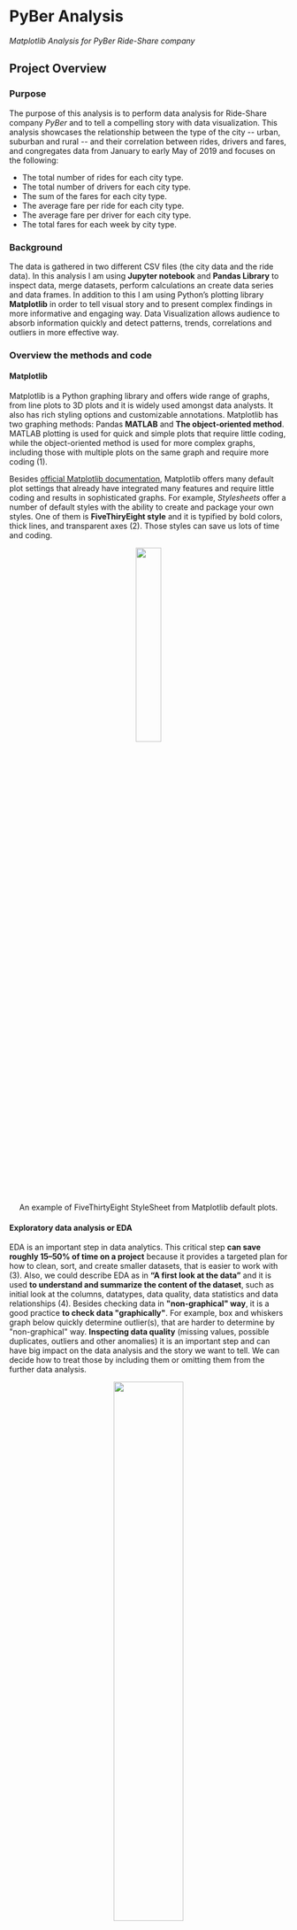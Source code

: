 # PyBer Analysis
*Matplotlib Analysis for PyBer Ride-Share company*

## Project Overview 
### Purpose

The purpose of this analysis is to perform data analysis for Ride-Share company *PyBer* and to tell a compelling story with data visualization. This analysis showcases the relationship between the type of the city -- urban, suburban and rural -- and their correlation between rides, drivers and fares, and congregates data from January to early May of 2019 and focuses on the following: 

-	The total number of rides for each city type. 
-	The total number of drivers for each city type.
-	The sum of the fares for each city type.
-	The average fare per ride for each city type.
-	The average fare per driver for each city type.
-	The total fares for each week by city type. 

### Background
The data is gathered in two different CSV files (the city data and the ride data). In this analysis I am using **Jupyter notebook** and **Pandas Library** to inspect data, merge datasets, perform calculations an create data series and data frames. In addition to this I am using Python’s plotting library **Matplotlib** in order to tell visual story and to present complex findings in more informative and engaging way. Data Visualization allows audience to absorb information quickly and detect patterns, trends, correlations and outliers in more effective way.

### Overview the methods and code
#### Matplotlib
Matplotlib is a Python graphing library and offers wide range of graphs, from line plots to 3D plots and it is widely used amongst data analysts. It also has rich styling options and customizable annotations. Matplotlib has two graphing methods: Pandas **MATLAB** and **The object-oriented method**. MATLAB plotting is used for quick and simple plots that require little coding, while the object-oriented method is used for more complex graphs, including those with multiple plots on the same graph and require more coding (1). 

Besides [official Matplotlib documentation]( https://matplotlib.org/3.2.2/users/index.html), Matplotlib offers many default plot settings that already have integrated many features and require little coding and results in sophisticated graphs. For example, *Stylesheets* offer a number of default styles with the ability to create and package your own styles. One of them is **FiveThiryEight style** and it is typified by bold colors, thick lines, and transparent axes (2). Those styles can save us lots of time and coding.

<p align="center">  
<img src="analysis/FiveThirtyEight.PNG" width="30%" height="30%">
</p>
<p align="center">  
An example of FiveThirtyEight StyleSheet from Matplotlib default plots.
</p>

#### Exploratory data analysis or EDA
EDA is an important step in data analytics. This critical step **can save roughly 15–50% of time on a project** because it provides a targeted plan for how to clean, sort, and create smaller datasets, that is easier to work with (3). Also, we could describe EDA as in **“A first look at the data”** and it is used **to understand and summarize the content of the dataset**, such as initial look at the columns, datatypes, data quality, data statistics and data relationships (4). Besides checking data in **"non-graphical" way**, it is a good practice **to check data "graphically"**. For example, box and whiskers graph below quickly determine outlier(s), that are harder to determine by "non-graphical" way. **Inspecting data quality** (missing values, possible duplicates, outliers and other anomalies) it is an important step and can have big impact on the data analysis and the story we want to tell. We can decide how to treat those by including them or omitting them from the further data analysis.

<p align="center">  
<img src="analysis/Fig2.png" width="50%" height="50%">
</p>
<p align="center">  
Determine an outlier(s) with box and whiskers plot.
</p>

## Resources
- Data Source: 
  - [city_data.csv](Resources/city_data.csv)
  - [ride_data.csv](Resources/ride_data.csv)
- Software: 
  - Jupyter Notebook 6.0.3 <img src="Graphics/JupyterNotebookLogo.PNG" width="3%" height="3%">
- Environment: 
  - Python 3.7 <img src="Graphics/PythonLogo.PNG" width="3%" height="3%">
- Dependencies:
  - Matplotlib Library 3.2.1 <img src="Graphics/MatplotlibLogo.PNG" width="6%" height="6%">
  - Pandas Library 1.0.5 <img src="Graphics/PandasLogo.PNG" width="6%" height="6%">

## Results 
From the table *The Summary Data Frame per City Type* we can see the results for each city type – urban, suburban and rural in correlation to the amount of rides, drivers and fares from January to early May of 2019.

<p align="center">     
<img src="analysis/Pyber_summary_df.PNG" width="80%" height="80%">
</p>

**1.	The total number of rides for each city type.** 
  -	The total amount of rides is 2.6-times higher in urban cities than in suburban cities.
  -	The total amount of rides is 13-times higher in urban cities than in rural cities.

**2.	The total number of drivers for each city type.**
  -	The total amount of drivers is almost 5-times higher in urban cities than in suburban cities.
  -	The total amount of drivers is almost 31-times higher in urban cities than in rural cities.

**3.	The sum of the fares for each city type.**
  -	The total amount of fares is 2-times higher in urban cities than in suburban cities. 
  -	The total amount of fares is 9-times higher in urban cities than in rural cities.

**4.	The average fare per ride for each city type.**
  -	The average fare per ride is 1.3-times lower in urban cities than in suburban.
  -	The average fare per ride is 1.4-times lower in urban cities than in rural cities.

**5.	The average fare per driver for each city type.**
  -	The average fare per driver is about 2.4-times lower in urban cities than in suburban cities.
  -	The average fare per driver is about 3.3-times lower in urban cities than in rural cities.

**6.	The total fares for each week by city type.**

  From the multi-line graph *Total Fare by City Type* we can see the results for each city type – urban, suburban and rural in correlation to the total fare amount per week from January to the end of April 2019. 

<p align="center">     
<img src="analysis/PyBer_fare_summary.png" width="60%" height="60%">
</p>

  -	Urban cities have the highest total fares overall. The amount is ranging from the lowest at about $1,600 per week to the highest at about $2,500 per week. 
  -	Rural cities have the lowest total fares overall. The amount is ranging from the lowest at about $250 per week to the highest at about $500 per week.
  -	Suburban cities fall in between. The total fares amount is ranging from the lowest at about $650 per week to the highest at about $1,450 per week.
  -	All cities have pretty steady flow of total fares from week to week with a matching spike in the third week in February.

## Summary 
The obvious point from the result above is disproportional distribution rides and drivers amongst the city type. Urban cities have much higher number of rides and drivers; however, the average fare per ride and per driver is lower than in suburban and rural cities. 

1. **Rural cities have the lowest amount of the rides and drivers**, yet the ratio ride to driver is the highest (1.6 compare to 0.67 in urban cities). This indicates fewer drivers in rural cities per ride than in the urban cities. Increasing number of drivers could have positive affect on total amount of fares, yet some additional questions need to be answered before making final suggestions.
- Is PyBer profitable in rural cities compare to the suburban and urban cities? Although the sum of total fares is low, it could still be profitable. 
- What is the ride count per capita compare to other types of the cities? Lower population could cause low ride and driver count and lower need for PyBer service. 
- What is the average length of the ride? High amount of the average fare can be affected by lengthy rides that results in higher average fare per ride.
- How frequently do residents of rural cities use public transportation? Some rural cities might require more PyBer services than others, so focus on increasing service could go to those specific cities.

2. There is **a matching peak in third week in February for each city type**. Based on this information I would suggest to research this peak in more detail that can help determine what caused the jump. Therefore, the analsis can be used as a business strategy in the future. For example, if the total amount of fares were increased due to certain event, PyBer could use future events for promotion of their services.

3. **Urban cities have the highest ride and driver count** and **the lowest average fare per driver, that is $16.57**. I would suggest deeper research on this area by finding out what is the employee satisfaction rate and the company profit on this number (total fare amount is $39,854.38). If employee rate is high and PyBer is profitable, that would indicate a good bussiness strategy for urban cities. In addition, I would suggest to take a closer look into the peaks and dips that appear from late February to early April in order to find out what is causing them. This could reveal important information for future business planning. 

In this bussines proposal I have also included scatter plot that includes data per **each city within the city type** and reads **the average fare in correlation to total numbers of rides and drivers per city and city type**. The size of the bubbles correlates with **the driver count per city**. This visualization, besides the obvious disparities among the city types, suggest that looking into each city separetely could reveal important information about specific cities and aid to future bussines strategies.

<p align="center">  
<img src="Graphics/Fig1.png" width="50%" height="50%">
</p>
<p align="center">  
Ride-Sharing data in correlation to average fare to total number of rides and drivers per city type.
</p>

## References
(1) Module 5. The Matplotlib Library https://courses.bootcampspot.com/courses/200/pages/5-dot-1-2-the-matplotlib-library?module_item_id=59638, Trilogy Education Services,        2000, Web 13 Aug 2020.

(2) Customizing Matplotlib: Configurations and Stylesheets, Python Data Science Hand Book, https://jakevdp.github.io/PythonDataScienceHandbook/04.11-settings-and-stylesheets.html, Web 13 Aug 2020.

(3) Module 5. Plot a Pandas DataFrame and Series https://courses.bootcampspot.com/courses/200/pages/5-dot-1-10-plot-a-pandas-dataframe-and-series?module_item_id=59661, Trilogy Education Services, 2000, Web 13 Aug 2020.

(4)	Kaushik Mani, Introduction to Exploratory Data Analysis,  https://medium.com/datadriveninvestor/introduction-to-exploratory-data-analysis-682eb64063ff, Medium, Web 29 Jan 2019.

## Other Useful Articles
- [Matplotlib users guide]( https://matplotlib.org/3.2.2/users/index.html)
- [Create your Matplotlib style sheet in 10 minutes](https://hfstevance.com/blog/2019/7/22/matplotlib-style)
- [How to generate FTE Graphs in Python]( https://www.dataquest.io/blog/making-538-plots/)
- [Error Bars]( https://problemsolvingwithpython.com/06-Plotting-with-Matplotlib/06.07-Error-Bars/)

